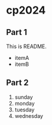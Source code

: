 # cp2024

## Part 1
This is README.
- itemA
- itemB

## Part 2
1. sunday
1. monday
2. tuesday
3. wednesday
